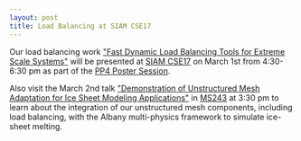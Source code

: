 ```yaml
---
layout: post
title: Load Balancing at SIAM CSE17
---
```


Our load balancing work ["Fast Dynamic Load Balancing Tools for Extreme Scale
Systems"](http://meetings.siam.org/sess/dsp_talk.cfm?p=83237) will be presented at [SIAM
CSE17](http://www.siam.org/meetings/cse17/) on March 1st from 4:30-6:30 pm as part
of the [PP4 Poster Session](http://meetings.siam.org/sess/dsp_programsess.cfm?sessioncode=62156).

Also visit the March 2nd talk ["Demonstration of Unstructured Mesh Adaptation
for Ice Sheet Modeling Applications"](meetings.siam.org/sess/dsp_talk.cfm?p=82627)
in [MS243](http://meetings.siam.org/sess/dsp_programsess.cfm?SESSIONCODE=60830)
at 3:30 pm to learn about the integration of our unstructured mesh components,
including load balancing, with the Albany multi-physics framework to simulate
ice-sheet melting.

